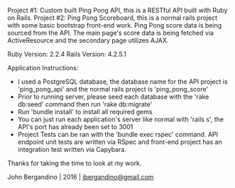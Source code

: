 Project #1:  Custom built Ping Pong API, this is a RESTful API built with Ruby on Rails.
Project #2:  Ping Pong Scoreboard, this is a normal rails project with some basic bootstrap front-end work.  Ping Pong score data is being sourced from the API.  The main page's score data is being fetched via ActiveResource and the secondary page utilizes AJAX.


Ruby Version: 2.2.4
Rails Version: 4.2.5.1


Application Instructions:
* I used a PostgreSQL database, the database name for the API project is 'ping_pong_api' and the normal rails project is 'ping_pong_score'
* Prior to running server, please seed each database with the 'rake db:seed' command then run 'rake db:migrate'
* Run 'bundle install' to install all required gems
* You can just run each application's server like normal with 'rails s', the API's port has already been set to 3001
* Project Tests can be ran with the 'bundle exec rspec' command.  API endpoint unit tests are written via RSpec and front-end project has an integration test written via Capybara.




Thanks for taking the time to look at my work.

John Bergandino  |  2016  |  jbergandino@gmail.com

